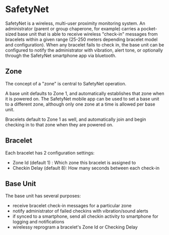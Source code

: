 SafetyNet
==============
SafetyNet is a wireless, multi-user proximity monitoring system. An administrator (parent or group chaperone, for example) carries a pocket-sized base unit that is able to receive wireless "check-in" messages from bracelets within a given range (25-250 meters depending bracelet model and configuration).  When any bracelet fails to check in, the base unit can be configured to notify the administrator with vibration, alert tone, or optionally through the SafetyNet smartphone app via bluetooth.

Zone
-----
The concept of a "zone" is central to SafetyNet operation.  

A base unit defaults to Zone 1, and automatically establishes that zone when it is powered on.  The SafetyNet mobile app can be used to set a base unit to a different zone, although only one zone at a time is allowed per base unit.

Bracelets default to Zone 1 as well, and automatically join and begin checking in to that zone when they are powered on.  

Bracelet
--------

Each bracelet has 2 configuration settings:  

- Zone Id (default 1) : Which zone this bracelet is assigned to
- Checkin Delay (default 8):  How many seconds between each check-in


Base Unit
---------
The base unit has several purposes:

- receive bracelet check-in messages for a particular zone
- notify administrator of failed checkins with vibration/sound alerts
- if synced to a smartphone, send all checkin activity to smartphone for logging and notifications
- wirelessy reprogram a bracelet's Zone Id or Checking Delay
